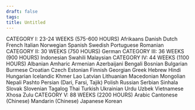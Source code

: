 ```yaml
---
draft: false
tags:
title: Untitled
---
```

CATEGORY I: 23-24 WEEKS (575-600 HOURS)
Afrikaans
Danish
Dutch
French
Italian
Norwegian
Spanish
Swedish
Portuguese
Romanian
CATEGORY II: 30 WEEKS (750 HOURS)
German
CATEGORY III: 36 WEEKS (900 HOURS)
Indonesian
Swahili
Malaysian
CATEGORY IV: 44 WEEKS (1100 HOURS)
Albanian
Amharic
Armenian
Azerbaijani
Bengali
Bosnian
Bulgarian
Burmese
Croatian
Czech
Estonian
Finnish
Georgian
Greek
Hebrew
Hindi
Hungarian
Icelandic
Khmer
Lao
Latvian
Lithuanian
Macedonian
Mongolian
Nepali
Pashto
Persian (Dari, Farsi, Tajik)
Polish
Russian
Serbian
Sinhala
Slovak
Slovenian
Tagalog
Thai
Turkish
Ukrainian
Urdu
Uzbek
Vietnamese
Xhosa
Zulu
CATEGORY V: 88 WEEKS (2200 HOURS)
Arabic
Cantonese (Chinese)
Mandarin (Chinese)
Japanese
Korean
